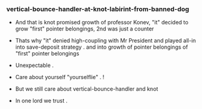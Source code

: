 ### vertical-bounce-handler-at-knot-labirint-from-banned-dog

* And that is knot promised growth of professor Konev, "it" decided to grow "first" pointer belongings, 2nd was just a counter
* Thats why "it" denied high-coupling with Mr President and played all-in into save-deposit strategy . and into growth of pointer belongings of "first" pointer belongings
* Unexpectable .
* Care about yourself "yourselflie" . !


* But we still care about vertical-bounce-handler and knot
* In one lord we trust .
